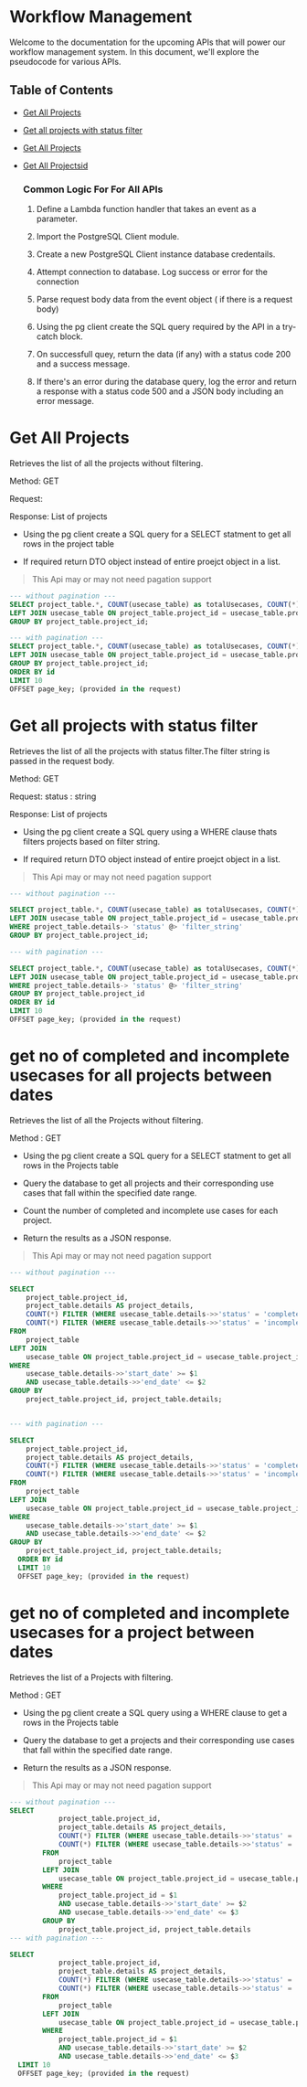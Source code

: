 # Workflow Management

Welcome to the documentation for the upcoming APIs that will power our workflow management system. In this document, we'll explore the pseudocode for various APIs.

## Table of Contents

-   [Get All Projects](#get-all-projects)
-   [Get all projects with status filter](#get-all-projects-with-status-filter)
-   [Get All Projects](#Get-All-Projects-count-usecase-between-dates)
-   [Get All Projectsid](#Get-A-Projects-count-usecase-between-dates)

    ### Common Logic For For All APIs

    1. Define a Lambda function handler that takes an event as a parameter.

    2. Import the PostgreSQL Client module.

    3. Create a new PostgreSQL Client instance database credentails.

    4. Attempt connection to database. Log success or error for the connection

    5. Parse request body data from the event object ( if there is a request body)

    6. Using the pg client create the SQL query required by the API in a try-catch block.

    7. On successfull quey, return the data (if any) with a status code 200 and a success message.

    8. If there's an error during the database query, log the error and return a response with a status code 500 and a JSON body including an error message.

# Get All Projects

Retrieves the list of all the projects without filtering.

Method: GET

Request: 

Response: List of projects

-   Using the pg client create a SQL query for a SELECT statment to get all rows in the project table

-   If required return DTO object instead of entire proejct object in a list.

> This Api may or may not need pagation support

```SQL
--- without pagination ---
SELECT project_table.*, COUNT(usecase_table) as totalUsecases, COUNT(*) FILTER (WHERE usecase_table.details->>'status' = 'completed') as completedUsecases FROM project_table
LEFT JOIN usecase_table ON project_table.project_id = usecase_table.project_id
GROUP BY project_table.project_id;

--- with pagination ---
SELECT project_table.*, COUNT(usecase_table) as totalUsecases, COUNT(*) FILTER (WHERE usecase_table.details->>'status' = 'completed') as completedUsecases FROM project_table
LEFT JOIN usecase_table ON project_table.project_id = usecase_table.project_id
GROUP BY project_table.project_id;
ORDER BY id
LIMIT 10
OFFSET page_key; (provided in the request)
```

# Get all projects with status filter

Retrieves the list of all the projects with status filter.The filter string is passed in the request body.

Method: GET

Request: status : string

Response: List of projects


-   Using the pg client create a SQL query using a WHERE clause thats filters projects based on filter string.

-   If required return DTO object instead of entire proejct object in a list.

> This Api may or may not need pagation support

``` SQL
--- without pagination ---

SELECT project_table.*, COUNT(usecase_table) as totalUsecases, COUNT(*) FILTER (WHERE usecase_table.details->>'status' = 'completed') as completedUsecases FROM project_table
LEFT JOIN usecase_table ON project_table.project_id = usecase_table.project_id
WHERE project_table.details-> 'status' @> 'filter_string'
GROUP BY project_table.project_id;

--- with pagination ---

SELECT project_table.*, COUNT(usecase_table) as totalUsecases, COUNT(*) FILTER (WHERE usecase_table.details->>'status' = 'completed') as completedUsecases FROM project_table
LEFT JOIN usecase_table ON project_table.project_id = usecase_table.project_id
WHERE project_table.details-> 'status' @> 'filter_string'
GROUP BY project_table.project_id
ORDER BY id
LIMIT 10
OFFSET page_key; (provided in the request)

```

# get no of completed and incomplete usecases for all projects between dates

Retrieves the list of all the Projects without filtering.

Method : GET

- Using the pg client create a SQL query for a SELECT statment to get all rows in the Projects table

- Query the database to get all projects and their corresponding use cases that fall within the specified date range.

- Count the number of completed and incomplete use cases for each project.

- Return the results as a JSON response.

> This Api may or may not need pagation support

```SQL
--- without pagination ---

SELECT
    project_table.project_id,
    project_table.details AS project_details,
    COUNT(*) FILTER (WHERE usecase_table.details->>'status' = 'completed') AS completedUsecases,
    COUNT(*) FILTER (WHERE usecase_table.details->>'status' = 'incomplete') AS incompletedUsecases
FROM
    project_table
LEFT JOIN
    usecase_table ON project_table.project_id = usecase_table.project_id
WHERE
    usecase_table.details->>'start_date' >= $1
    AND usecase_table.details->>'end_date' <= $2
GROUP BY
    project_table.project_id, project_table.details;


--- with pagination ---

SELECT
    project_table.project_id,
    project_table.details AS project_details,
    COUNT(*) FILTER (WHERE usecase_table.details->>'status' = 'completed') AS completedUsecases,
    COUNT(*) FILTER (WHERE usecase_table.details->>'status' = 'incomplete') AS incompletedUsecases
FROM
    project_table
LEFT JOIN
    usecase_table ON project_table.project_id = usecase_table.project_id
WHERE
    usecase_table.details->>'start_date' >= $1
    AND usecase_table.details->>'end_date' <= $2
GROUP BY
    project_table.project_id, project_table.details;
  ORDER BY id
  LIMIT 10
  OFFSET page_key; (provided in the request)
```

# get no of completed and incomplete usecases for a project between dates


Retrieves the list of a Projects with filtering.

Method : GET

- Using the pg client create a SQL query using a WHERE clause to get a rows in the Projects table

- Query the database to get a projects and their corresponding use cases that fall within the specified date range.

- Return the results as a JSON response.

> This Api may or may not need pagation support

```SQL
--- without pagination ---
SELECT
            project_table.project_id,
            project_table.details AS project_details,
            COUNT(*) FILTER (WHERE usecase_table.details->>'status' = 'completed') AS completedUsecases,
            COUNT(*) FILTER (WHERE usecase_table.details->>'status' = 'incomplete') AS incompletedUsecases
        FROM
            project_table
        LEFT JOIN
            usecase_table ON project_table.project_id = usecase_table.project_id
        WHERE
            project_table.project_id = $1
            AND usecase_table.details->>'start_date' >= $2
            AND usecase_table.details->>'end_date' <= $3
        GROUP BY
            project_table.project_id, project_table.details
--- with pagination ---

SELECT
            project_table.project_id,
            project_table.details AS project_details,
            COUNT(*) FILTER (WHERE usecase_table.details->>'status' = 'completed') AS completedUsecases,
            COUNT(*) FILTER (WHERE usecase_table.details->>'status' = 'incomplete') AS incompletedUsecases
        FROM
            project_table
        LEFT JOIN
            usecase_table ON project_table.project_id = usecase_table.project_id
        WHERE
            project_table.project_id = $1
            AND usecase_table.details->>'start_date' >= $2
            AND usecase_table.details->>'end_date' <= $3
  LIMIT 10
  OFFSET page_key; (provided in the request)
```